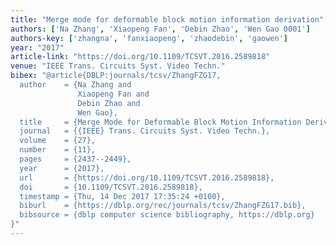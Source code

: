 ```yaml
---
title: "Merge mode for deformable block motion information derivation"
authors: ['Na Zhang', 'Xiaopeng Fan', 'Debin Zhao', 'Wen Gao 0001']
authors-key: ['zhangna', 'fanxiaopeng', 'zhaodebin', 'gaowen']
year: "2017"
article-link: "https://doi.org/10.1109/TCSVT.2016.2589818"
venue: "IEEE Trans. Circuits Syst. Video Techn."
bibex: "@article{DBLP:journals/tcsv/ZhangFZG17,
  author    = {Na Zhang and
               Xiaopeng Fan and
               Debin Zhao and
               Wen Gao},
  title     = {Merge Mode for Deformable Block Motion Information Derivation},
  journal   = {{IEEE} Trans. Circuits Syst. Video Techn.},
  volume    = {27},
  number    = {11},
  pages     = {2437--2449},
  year      = {2017},
  url       = {https://doi.org/10.1109/TCSVT.2016.2589818},
  doi       = {10.1109/TCSVT.2016.2589818},
  timestamp = {Thu, 14 Dec 2017 17:35:24 +0100},
  biburl    = {https://dblp.org/rec/journals/tcsv/ZhangFZG17.bib},
  bibsource = {dblp computer science bibliography, https://dblp.org}
}"
---
```

